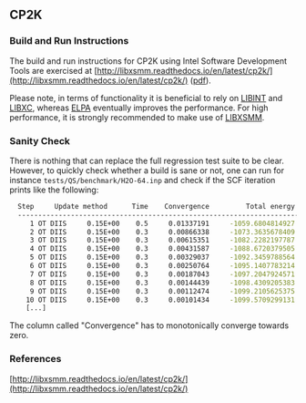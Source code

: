 ## CP2K

### Build and Run Instructions

The build and run instructions for CP2K using Intel Software Development Tools are exercised at 
[http://libxsmm.readthedocs.io/en/latest/cp2k/](http://libxsmm.readthedocs.io/en/latest/cp2k/) ([pdf](https://raw.githubusercontent.com/hfp/libxsmm/master/documentation/cp2k.pdf)).

Please note, in terms of functionality it is beneficial to rely on [LIBINT](../libint#libint) and [LIBXC](../libxc#libxc), whereas [ELPA](../elpa#eigenvalue-solvers-for-petaflop-applications-elpa) eventually improves the performance. For high performance, it is strongly recommended to make use of [LIBXSMM](../libxsmm#libxsmm).

### Sanity Check

There is nothing that can replace the full regression test suite to be clear. However, to quickly check whether a build is sane or not, one can run for instance `tests/QS/benchmark/H2O-64.inp` and check if the SCF iteration prints like the following:

```bash
  Step     Update method      Time    Convergence         Total energy    Change
  ------------------------------------------------------------------------------
     1 OT DIIS     0.15E+00    0.5     0.01337191     -1059.6804814927 -1.06E+03
     2 OT DIIS     0.15E+00    0.3     0.00866338     -1073.3635678409 -1.37E+01
     3 OT DIIS     0.15E+00    0.3     0.00615351     -1082.2282197787 -8.86E+00
     4 OT DIIS     0.15E+00    0.3     0.00431587     -1088.6720379505 -6.44E+00
     5 OT DIIS     0.15E+00    0.3     0.00329037     -1092.3459788564 -3.67E+00
     6 OT DIIS     0.15E+00    0.3     0.00250764     -1095.1407783214 -2.79E+00
     7 OT DIIS     0.15E+00    0.3     0.00187043     -1097.2047924571 -2.06E+00
     8 OT DIIS     0.15E+00    0.3     0.00144439     -1098.4309205383 -1.23E+00
     9 OT DIIS     0.15E+00    0.3     0.00112474     -1099.2105625375 -7.80E-01
    10 OT DIIS     0.15E+00    0.3     0.00101434     -1099.5709299131 -3.60E-01
    [...]
```

The column called "Convergence" has to monotonically converge towards zero.

### References

[http://libxsmm.readthedocs.io/en/latest/cp2k/](http://libxsmm.readthedocs.io/en/latest/cp2k/)

